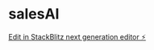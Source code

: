# salesAI

[Edit in StackBlitz next generation editor ⚡️](https://stackblitz.com/~/github.com/AlekseyKoro/salesAI)